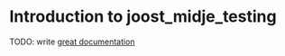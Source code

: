# Introduction to joost_midje_testing

TODO: write [great documentation](http://jacobian.org/writing/great-documentation/what-to-write/)
